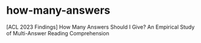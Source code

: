 # how-many-answers
[ACL 2023 Findings] How Many Answers Should I Give? An Empirical Study of Multi-Answer Reading Comprehension
